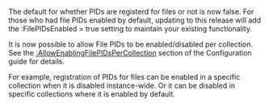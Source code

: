 The default for whether PIDs are registerd for files or not is now false. For those who had file PIDs enabled by default, updating to this release will add the :FilePIDsEnabled = true setting to maintain your existing functionality.

It is now possible to allow File PIDs to be enabled/disabled per collection. See the [:AllowEnablingFilePIDsPerCollection](https://guides.dataverse.org/en/latest/installation/config.html#filepidsenabled) section of the Configuration guide for details.

For example, registration of PIDs for files can be enabled in a specific collection when it is disabled instance-wide. Or it can be disabled in specific collections where it is enabled by default. 
